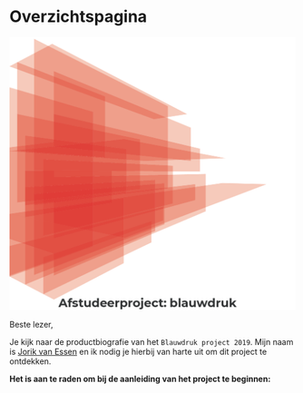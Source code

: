 # Overzichtspagina

![](.gitbook/assets/hoofdbeeld.png)

Beste lezer,

Je kijk naar de productbiografie van het `Blauwdruk project 2019`.
Mijn naam is [Jorik van Essen](https://www.linkedin.com/in/jorikvanessen/) en ik nodig je hierbij van harte uit om dit project te ontdekken.



__Het is aan te raden om bij de aanleiding van het project te beginnen:__
